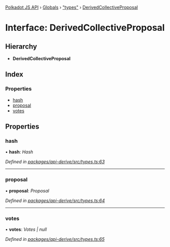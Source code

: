 [Polkadot JS API](../README.md) › [Globals](../globals.md) › ["types"](../modules/_types_.md) › [DerivedCollectiveProposal](_types_.derivedcollectiveproposal.md)

# Interface: DerivedCollectiveProposal

## Hierarchy

* **DerivedCollectiveProposal**

## Index

### Properties

* [hash](_types_.derivedcollectiveproposal.md#hash)
* [proposal](_types_.derivedcollectiveproposal.md#proposal)
* [votes](_types_.derivedcollectiveproposal.md#votes)

## Properties

###  hash

• **hash**: *Hash*

*Defined in [packages/api-derive/src/types.ts:63](https://github.com/polkadot-js/api/blob/fbbbcd2612/packages/api-derive/src/types.ts#L63)*

___

###  proposal

• **proposal**: *Proposal*

*Defined in [packages/api-derive/src/types.ts:64](https://github.com/polkadot-js/api/blob/fbbbcd2612/packages/api-derive/src/types.ts#L64)*

___

###  votes

• **votes**: *Votes | null*

*Defined in [packages/api-derive/src/types.ts:65](https://github.com/polkadot-js/api/blob/fbbbcd2612/packages/api-derive/src/types.ts#L65)*
